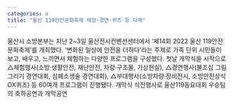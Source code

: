 ```yaml
---
categories: a
title: "울산 119안전문화축제 체험·경연·퀴즈 등 다채"
---
```

울산시 소방본부는 지난 2~3일 울산전시컨벤션센터에서 ‘제14회 2022 울산 119안전문화축제’를 개최했다. ‘변화된 일상에 안전을 더하다’라는 주제로 가족 단위 시민들이 보고, 배우고, 느끼면서 체험하는 다양한 프로그램을 구성했다. 첫날 개막식을 시작으로 △체험행사(소방·생활안전, 재난안전, 차량·구조물, 가상현실), △경연행사(불조심 그림그리기 경연대회, 심폐소생술 경연대회), △부대행사(소방차량·장비전시, 소방안전상식 OX퀴즈) 등 60여개 프로그램이 진행됐다. 개막식 식전행사로 울산119동요대회 우승팀의 축하공연과 개막공연
